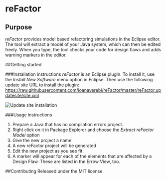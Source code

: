 # reFactor

## Purpose
*reFactor* provides model based refactoring simulations in the Eclipse editor. The tool will extract a model of your Java system, which can then be edited freely. When you type, the tool checks your code for design flaws and adds warning markers in the editor.

##Getting started

###Installation instructions
*reFactor* is an Eclipse plugin. To install it, use the *Install New Software* menu option in Eclipse. Then use the following update site URL to install the plugin: https://raw.githubusercontent.com/ioanaverebi/reFactor/master/reFactor.updatesite/site.xml

![Update site installation](https://github.com/ioanaverebi/reFactor/blob/master/resources/install.png "Update site installation" )


###Usage instructions

1. Prepare a Java that has no compilation errors project.
2. Right click on it in Package Explorer and choose the *Extract reFactor Model* option
3. Give the new project a name
4. A new reFactor project will be generated
5. Edit the new project as you see fit.
6. A marker will appear for each of the elements that are affected by a Design Flaw. These are listed in the Errow View, too.




##Contributing
Released under the MIT license.
